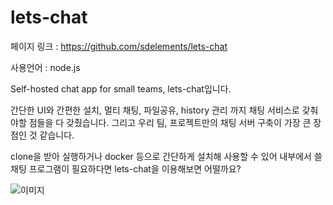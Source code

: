 # lets-chat

페이지 링크 : https://github.com/sdelements/lets-chat

사용언어 : node.js

Self-hosted chat app for small teams, lets-chat입니다.

간단한 UI와 간편한 설치, 멀티 채팅, 파일공유, history 관리 까지 채팅 서비스로 갖춰야할 점들을 다 갖췄습니다.
그리고 우리 팀, 프로젝트만의 채팅 서버 구축이 가장 큰 장점인 것 같습니다.

clone을 받아 실행하거나 docker 등으로 간단하게 설치해 사용할 수 있어 내부에서 쓸 채팅 프로그램이 필요하다면
lets-chat을 이용해보면 어떨까요?

![이미지](img/003-06.png)